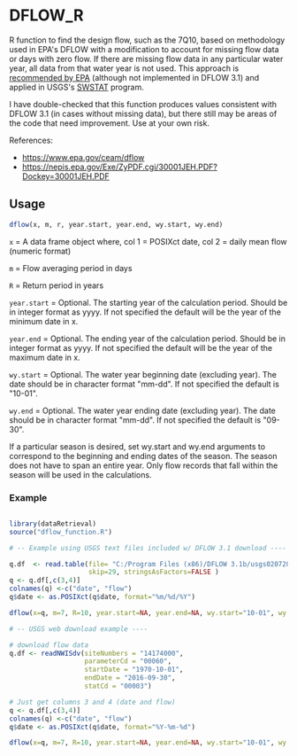 # DFLOW_R

R function to find the design flow, such as the 7Q10, based on methodology used 
in EPA's DFLOW with a modification to account for missing flow data or days with zero flow. 
If there are missing flow data in any particular water year, all data from that water 
year is not used. This approach is [recommended by EPA][1] (although not implemented in DFLOW 3.1) 
and applied in USGS's [SWSTAT][2] program.

I have double-checked that this function produces values consistent 
with DFLOW 3.1 (in cases without missing data), but there still may be areas 
of the code that need improvement. Use at your own risk.

[1]: https://www.epa.gov/ceam/technical-support-dflow#xqy
[2]: https://water.usgs.gov/software/SWSTAT/

References:
+ https://www.epa.gov/ceam/dflow
+ https://nepis.epa.gov/Exe/ZyPDF.cgi/30001JEH.PDF?Dockey=30001JEH.PDF

## Usage

```R
dflow(x, m, r, year.start, year.end, wy.start, wy.end)
```

`x` = A data frame object where,
	col 1 = POSIXct date,
	col 2 = daily mean flow (numeric format)

`m` = Flow averaging period in days

`R` = Return period in years

`year.start` = Optional. The starting year of the calculation period. 
				Should be in integer format as yyyy. If not specified the 
				default will be the year of the minimum date in x.

`year.end` = 	Optional. The ending year of the calculation period. 
				Should be in integer format as yyyy. If not specified the 
				default will be the year of the maximum date in x.

`wy.start` = Optional. The water year beginning date (excluding year). The date 
			 should be in character format "mm-dd". If not specified the default is "10-01".

`wy.end` = Optional. The water year ending date (excluding year). The date should be in 
		   character format "mm-dd". If not specified the default is "09-30".

If a particular season is desired, set wy.start and wy.end arguments to correspond to the beginning and ending dates of the season. The season does not have to span an entire year. Only flow records that fall within the season will be used in the calculations.

### Example

```R

library(dataRetrieval)
source("dflow_function.R")

# -- Example using USGS text files included w/ DFLOW 3.1 download ----

q.df  <- read.table(file= "C:/Program Files (x86)/DFLOW 3.1b/usgs02072000.txt", header = TRUE, sep ="\t", 
                    skip=29, stringsAsFactors=FALSE )
q <- q.df[,c(3,4)]
colnames(q) <-c("date", "flow")
q$date <- as.POSIXct(q$date, format="%m/%d/%Y")

dflow(x=q, m=7, R=10, year.start=NA, year.end=NA, wy.start="10-01", wy.end="09-30")

# -- USGS web download example ----

# download flow data
q.df <- readNWISdv(siteNumbers = "14174000",
                   parameterCd = "00060",
                   startDate = "1970-10-01",
                   endDate = "2016-09-30",
                   statCd = "00003")

# Just get columns 3 and 4 (date and flow)
q <- q.df[,c(3,4)]
colnames(q) <-c("date", "flow")
q$date <- as.POSIXct(q$date, format="%Y-%m-%d")

dflow(x=q, m=7, R=10, year.start=NA, year.end=NA, wy.start="10-01", wy.end="09-30")
```